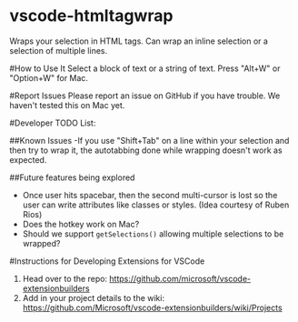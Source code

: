 # vscode-htmltagwrap
Wraps your selection in HTML tags.  Can wrap an inline selection or a selection of multiple lines.


#How to Use It
Select a block of text or a string of text.  Press "Alt+W" or "Option+W" for Mac.

#Report Issues
Please report an issue on GitHub if you have trouble.  We haven't tested this on Mac yet.

#Developer TODO List:

##Known Issues
-If you use "Shift+Tab" on a line within your selection and then try to wrap it, the autotabbing done while wrapping doesn't work as expected.

##Future features being explored

- Once user hits spacebar, then the second multi-cursor is lost so the user can write attributes like classes or styles. (Idea courtesy of Ruben Rios)
- Does the hotkey work on Mac?
- Should we support `getSelections()` allowing multiple selections to be wrapped?

#Instructions for Developing Extensions for VSCode
1.	Head over to the repo: https://github.com/microsoft/vscode-extensionbuilders 
2.	Add in your project details to the wiki: https://github.com/Microsoft/vscode-extensionbuilders/wiki/Projects 